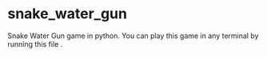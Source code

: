 # snake_water_gun
Snake Water Gun game in python.
You can play this game in any terminal by running this file .
